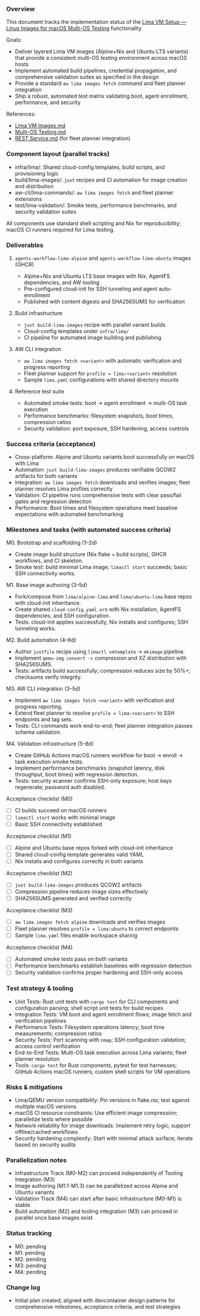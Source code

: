 ### Overview

This document tracks the implementation status of the [Lima VM Setup — Linux Images for macOS Multi-OS Testing](./Lima%20VM%20Images.md) functionality.

Goals:

- Deliver layered Lima VM images (Alpine+Nix and Ubuntu LTS variants) that provide a consistent multi-OS testing environment across macOS hosts
- Implement automated build pipelines, credential propagation, and comprehensive validation suites as specified in the design
- Provide a standard `aw lima images fetch` command and fleet planner integration
- Ship a robust, automated test matrix validating boot, agent enrollment, performance, and security

References:

- [Lima VM Images.md](./Lima%20VM%20Images.md)
- [Multi-OS Testing.md](./Multi-OS%20Testing.md)
- [REST Service.md](./REST%20Service.md) (for fleet planner integration)

### Component layout (parallel tracks)

- infra/lima/: Shared cloud-config templates, build scripts, and provisioning logic
- build/lima-images/: `just` recipes and CI automation for image creation and distribution
- aw-cli/lima-commands/: `aw lima images fetch` and fleet planner extensions
- test/lima-validation/: Smoke tests, performance benchmarks, and security validation suites

All components use standard shell scripting and Nix for reproducibility; macOS CI runners required for Lima testing.

### Deliverables

1. `agents-workflow-lima-alpine` and `agents-workflow-lima-ubuntu` images (GHCR)
   - Alpine+Nix and Ubuntu LTS base images with Nix, AgentFS dependencies, and AW tooling
   - Pre-configured cloud-init for SSH tunneling and agent auto-enrollment
   - Published with content digests and SHA256SUMS for verification

2. Build infrastructure
   - `just build-lima-images` recipe with parallel variant builds
   - Cloud-config templates under `infra/lima/`
   - CI pipeline for automated image building and publishing

3. AW CLI integration
   - `aw lima images fetch <variant>` with automatic verification and progress reporting
   - Fleet planner support for `profile = lima:<variant>` resolution
   - Sample `lima.yaml` configurations with shared directory mounts

4. Reference test suite
   - Automated smoke tests: boot → agent enrollment → multi-OS task execution
   - Performance benchmarks: filesystem snapshots, boot times, compression ratios
   - Security validation: port exposure, SSH hardening, access controls

### Success criteria (acceptance)

- Cross-platform: Alpine and Ubuntu variants boot successfully on macOS with Lima
- Automation: `just build-lima-images` produces verifiable QCOW2 artifacts for both variants
- Integration: `aw lima images fetch` downloads and verifies images; fleet planner resolves Lima profiles correctly
- Validation: CI pipeline runs comprehensive tests with clear pass/fail gates and regression detection
- Performance: Boot times and filesystem operations meet baseline expectations with automated benchmarking

### Milestones and tasks (with automated success criteria)

M0. Bootstrap and scaffolding (1–2d)

- Create image build structure (Nix flake + build scripts), GHCR workflows, and CI skeleton.
- Smoke test: build minimal Lima image; `limactl start` succeeds; basic SSH connectivity works.

M1. Base image authoring (3–5d)

- Fork/compose from `lima/alpine-lima` and `lima/ubuntu-lima` base repos with cloud-init inheritance.
- Create shared `cloud-config.yaml.erb` with Nix installation, AgentFS dependencies, and SSH configuration.
- Tests: cloud-init applies successfully; Nix installs and configures; SSH tunneling works.

M2. Build automation (4–6d)

- Author `justfile` recipe using `limactl vmtemplate` → `mkimage` pipeline.
- Implement `qemu-img convert -c` compression and XZ distribution with SHA256SUMS.
- Tests: artifacts build successfully; compression reduces size by 50%+; checksums verify integrity.

M3. AW CLI integration (3–5d)

- Implement `aw lima images fetch <variant>` with verification and progress reporting.
- Extend fleet planner to resolve `profile = lima:<variant>` to SSH endpoints and tag sets.
- Tests: CLI commands work end-to-end; fleet planner integration passes schema validation.

M4. Validation infrastructure (5–8d)

- Create GitHub Actions macOS runners workflow for boot → enroll → task execution smoke tests.
- Implement performance benchmarks (snapshot latency, disk throughput, boot times) with regression detection.
- Tests: security scanner confirms SSH-only exposure; host keys regenerate; password auth disabled.

Acceptance checklist (M0)

- [ ] CI builds succeed on macOS runners
- [ ] `limactl start` works with minimal image
- [ ] Basic SSH connectivity established

Acceptance checklist (M1)

- [ ] Alpine and Ubuntu base repos forked with cloud-init inheritance
- [ ] Shared cloud-config template generates valid YAML
- [ ] Nix installs and configures correctly in both variants

Acceptance checklist (M2)

- [ ] `just build-lima-images` produces QCOW2 artifacts
- [ ] Compression pipeline reduces image sizes effectively
- [ ] SHA256SUMS generated and verified correctly

Acceptance checklist (M3)

- [ ] `aw lima images fetch alpine` downloads and verifies images
- [ ] Fleet planner resolves `profile = lima:ubuntu` to correct endpoints
- [ ] Sample `lima.yaml` files enable workspace sharing

Acceptance checklist (M4)

- [ ] Automated smoke tests pass on both variants
- [ ] Performance benchmarks establish baselines with regression detection
- [ ] Security validation confirms proper hardening and SSH-only access

### Test strategy & tooling

- Unit Tests: Rust unit tests with `cargo test` for CLI components and configuration parsing; shell script unit tests for build recipes
- Integration Tests: VM boot and agent enrollment flows; image fetch and verification pipelines
- Performance Tests: Filesystem operations latency; boot time measurements; compression ratios
- Security Tests: Port scanning with `nmap`; SSH configuration validation; access control verification
- End-to-End Tests: Multi-OS task execution across Lima variants; fleet planner resolution
- Tools: `cargo test` for Rust components, pytest for test harnesses; GitHub Actions macOS runners; custom shell scripts for VM operations

### Risks & mitigations

- Lima/QEMU version compatibility: Pin versions in flake.nix; test against multiple macOS versions
- macOS CI resource constraints: Use efficient image compression; parallelize tests where possible
- Network reliability for image downloads: Implement retry logic; support offline/cached workflows
- Security hardening complexity: Start with minimal attack surface; iterate based on security audits

### Parallelization notes

- Infrastructure Track (M0-M2) can proceed independently of Tooling Integration (M3)
- Image authoring (M1.1-M1.3) can be parallelized across Alpine and Ubuntu variants
- Validation Track (M4) can start after basic infrastructure (M0-M1) is stable
- Build automation (M2) and tooling integration (M3) can proceed in parallel once base images exist

### Status tracking

- M0: pending
- M1: pending
- M2: pending
- M3: pending
- M4: pending

### Change log

- Initial plan created; aligned with devcontainer design patterns for comprehensive milestones, acceptance criteria, and test strategies
